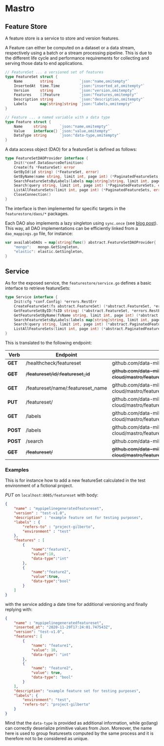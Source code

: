 # Mastro

## Feature Store

A feature store is a service to store and version features.

A Feature can either be computed on a dataset or a data stream, respectively using a batch or a stream processing pipeline.
This is due to the different life cycle and performance requirements for collecting and serving those data to end applications.

```go
// FeatureSet ... a versioned set of features
type FeatureSet struct {
	Name        string            `json:"name,omitempty"`
	InsertedAt  time.Time         `json:"inserted_at,omitempty"`
	Version     string            `json:"version,omitempty"`
	Features    []Feature         `json:"features,omitempty"`
	Description string            `json:"description,omitempty"`
	Labels      map[string]string `json:"labels,omitempty"`
}

// Feature ... a named variable with a data type
type Feature struct {
	Name     string      `json:"name,omitempty"`
	Value    interface{} `json:"value,omitempty"`
	DataType string      `json:"data-type,omitempty"`
}
```

A data access object (DAO) for a featureSet is defined as follows:

```go
type FeatureSetDAOProvider interface {
	Init(*conf.DataSourceDefinition)
	Create(fs *FeatureSet) error
	GetById(id string) (*FeatureSet, error)
	GetByName(name string, limit int, page int) (*PaginatedFeatureSets, error)
	SearchFeatureSetsByLabels(labels map[string]string, limit int, page int) (*PaginatedFeatureSets, error)
	Search(query string, limit int, page int) (*PaginatedFeatureSets, error)
	ListAllFeatureSets(limit int, page int) (*PaginatedFeatureSets, error)
	CloseConnection()
}
```

The interface is then implemented for specific targets in the `featurestore/daos/*` packages.

Each DAO also implements a lazy singleton using `sync.once` (see [blog post](https://medium.com/@ishagirdhar/singleton-pattern-in-golang-9f60d7fdab23)).
This way, all DAO implementations can be efficiently linked from a `dao_mappings.go` file, for instance:

```go
var availableDAOs = map[string]func() abstract.FeatureSetDAOProvider{
	"mongo":   mongo.GetSingleton,
	"elastic": elastic.GetSingleton,
}
```

## Service

As for the exposed service, the `featurestore/service.go` defines a basic interface to retrieve featureSets:

```go
type Service interface {
	Init(cfg *conf.Config) *errors.RestErr
	CreateFeatureSet(fs abstract.FeatureSet) (*abstract.FeatureSet, *errors.RestErr)
	GetFeatureSetByID(fsID string) (*abstract.FeatureSet, *errors.RestErr)
	GetFeatureSetByName(fsName string, limit int, page int) (*abstract.PaginatedFeatureSets, *errors.RestErr)
	SearchFeatureSetsByLabels(labels map[string]string, limit int, page int) (*abstract.PaginatedFeatureSets, *errors.RestErr)
	Search(query string, limit int, page int) (*abstract.PaginatedFeatureSets, *errors.RestErr)
	ListAllFeatureSets(limit int, page int) (*abstract.PaginatedFeatureSets, *errors.RestErr)
}
```

This is translated to the following endpoint:


| Verb        | Endpoint                          | Maps to                                                                        |
|-------------|-----------------------------------|--------------------------------------------------------------------------------|
| **GET**     | /healthcheck/featureset           | github.com/data-mill-cloud/mastro/featurestore.Ping                            |
| ~~**GET**~~ | ~~/featureset/id/:featureset_id~~ | ~~github.com/data-mill-cloud/mastro/featurestore.GetFeatureSetByID~~           |
| **GET**     | /featureset/name/:featureset_name | github.com/data-mill-cloud/mastro/featurestore.GetFeatureSetByName             |
| **PUT**     | /featureset/                      | github.com/data-mill-cloud/mastro/featurestore.CreateFeatureSet                |
| **GET**     | /labels                           | github.com/data-mill-cloud/mastro/featurestore.SearchFeatureSetsByQueryLabels  |
| **POST**    | /labels                           | github.com/data-mill-cloud/mastro/featurestore.SearchFeatureSetsByLabels       |
| **POST**    | /search                           | github.com/data-mill-cloud/mastro/featurestore.Search	                       |
| ~~**GET**~~ | ~~/featureset/~~                  | ~~github.com/data-mill-cloud/mastro/featurestore.ListAllFeatureSets~~          | 

### Examples

This is for instance how to add a new featureSet calculated in the test environment of a fictional project.


*PUT* on `localhost:8085/featureset` with body:
```json
{
	"name" : "mypipelinegeneratedfeatureset",
	"version" : "test-v1.0",
	"description" : "example feature set for testing purposes",
	"labels" : {
	    "refers-to" : "project-gilberto",
	    "environment" : "test"
	},
	"features" : [
		{
			"name":"feature1",
			"value":10,
			"data-type":"int"
		},
		{
			"name":"feature2",
			"value":true,
			"data-type":"bool"
		}
	]
}
```

with the service adding a date time for additional versioning and finally replying with:
```json
{
	"name" : "mypipelinegeneratedfeatureset",
    "inserted_at": "2020-11-29T17:24:01.747543Z",
    "version": "test-v1.0",
    "features": [
        {
            "name": "feature1",
            "value": 10,
            "data-type": "int"
        },
        {
            "name": "feature2",
            "value": true,
            "data-type": "bool"
        }
    ],
    "description": "example feature set for testing purposes",
    "labels": {
        "environment": "test",
        "refers-to": "project-gilberto"
    }
}
```

Mind that the `data-type` is provided as additional information, while go(lang) can correctly deserialize primitive values from Json.
Moreover, the name here is used to group featuresets computed by the same process and it is therefore not to be considered as unique.